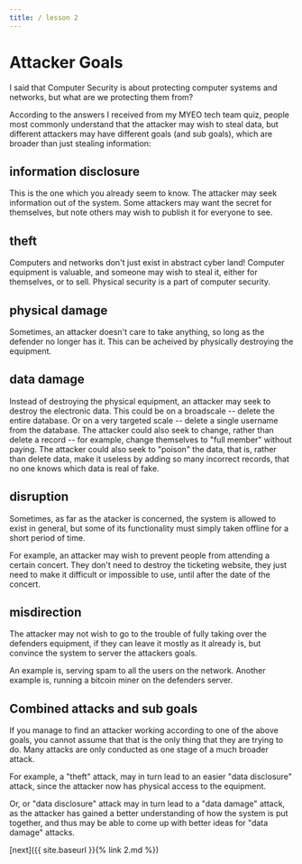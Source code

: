 ```yaml
---
title: / lesson 2
---
```


# Attacker Goals

I said that Computer Security is about protecting computer systems and networks, but what are we protecting them from?

According to the answers I received from my MYEO tech team quiz, people most commonly understand that the attacker may wish to steal data, but different attackers may have different goals (and sub goals), which are broader than just stealing information: 


## information disclosure

This is the one which you already seem to know. The attacker may seek information out of the system.
Some attackers may want the secret for themselves, but note others may wish to publish it for everyone to see.

## theft

Computers and networks don't just exist in abstract cyber land! Computer equipment is valuable, and someone
may wish to steal it, either for themselves, or to sell. Physical security is a part of computer security.

## physical damage

Sometimes, an attacker doesn't care to take anything, so long as the defender no longer has it.
This can be acheived by physically destroying the equipment.

## data damage

Instead of destroying the physical equipment, an attacker may seek to destroy the electronic data.
This could be on a broadscale -- delete the entire database.
Or on a very targeted scale -- delete a single username from the database.
The attacker could also seek to change, rather than delete a record -- for example, change themselves to "full member" without paying.
The attacker could also seek to "poison" the data, that is, rather than delete data, make it useless by adding so many incorrect records, that no one knows which data is real of fake.

## disruption

Sometimes, as far as the atacker is concerned, the system is allowed to exist in general, but some of its
functionality must simply taken offline for a short period of time.

For example, an attacker may wish to prevent people from attending a certain concert.
They don't need to destroy the ticketing website, they just need to make it difficult or impossible to use, until after the date of the concert.

## misdirection

The attacker may not wish to go to the trouble of fully taking over the defenders equipment,
if they can leave it mostly as it already is, but convince the system to server the attackers goals.

An example is, serving spam to all the users on the network.
Another example is, running a bitcoin miner on the defenders server.


## Combined attacks and sub goals

If you manage to find an attacker working according to one of the above goals, you cannot assume that that is the only thing that they are trying to do.
Many attacks are only conducted as one stage of a much broader attack.

For example, a "theft" attack, may in turn lead to an easier "data disclosure" attack, since the attacker now has physical access to the equipment.

Or, or "data disclosure" attack may in turn lead to a "data damage" attack, as the attacker has gained a better understanding of how the system is put together, and thus may be able to come up with better ideas for "data damage" attacks.



[next]({{ site.baseurl }}{% link 2.md %})
